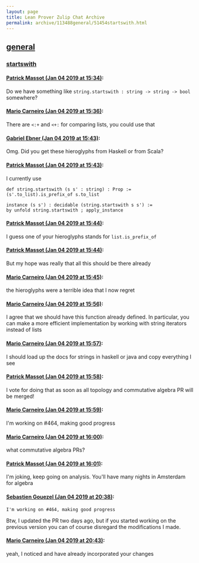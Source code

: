 ```yaml
---
layout: page
title: Lean Prover Zulip Chat Archive 
permalink: archive/113488general/51454startswith.html
---
```


## [general](index.html)
### [startswith](51454startswith.html)

#### [Patrick Massot (Jan 04 2019 at 15:34)](https://leanprover.zulipchat.com/#narrow/stream/113488-general/topic/startswith/near/154412396):
Do we have something like `string.startswith : string -> string -> bool` somewhere?

#### [Mario Carneiro (Jan 04 2019 at 15:36)](https://leanprover.zulipchat.com/#narrow/stream/113488-general/topic/startswith/near/154412486):
There are `<:+` and `<+:` for comparing lists, you could use that

#### [Gabriel Ebner (Jan 04 2019 at 15:43)](https://leanprover.zulipchat.com/#narrow/stream/113488-general/topic/startswith/near/154412836):
Omg. Did you get these hieroglyphs from Haskell or from Scala?

#### [Patrick Massot (Jan 04 2019 at 15:43)](https://leanprover.zulipchat.com/#narrow/stream/113488-general/topic/startswith/near/154412845):
I currently use
```lean
def string.startswith (s s' : string) : Prop := (s'.to_list).is_prefix_of s.to_list

instance (s s') : decidable (string.startswith s s') := 
by unfold string.startswith ; apply_instance
```

#### [Patrick Massot (Jan 04 2019 at 15:44)](https://leanprover.zulipchat.com/#narrow/stream/113488-general/topic/startswith/near/154412905):
I guess one of your hieroglyphs stands for `list.is_prefix_of`

#### [Patrick Massot (Jan 04 2019 at 15:44)](https://leanprover.zulipchat.com/#narrow/stream/113488-general/topic/startswith/near/154412913):
But my hope was really that all this should be there already

#### [Mario Carneiro (Jan 04 2019 at 15:45)](https://leanprover.zulipchat.com/#narrow/stream/113488-general/topic/startswith/near/154412954):
the hieroglyphs were a terrible idea that I now regret

#### [Mario Carneiro (Jan 04 2019 at 15:56)](https://leanprover.zulipchat.com/#narrow/stream/113488-general/topic/startswith/near/154413617):
I agree that we should have this function already defined. In particular, you can make a more efficient implementation by working with string iterators instead of lists

#### [Mario Carneiro (Jan 04 2019 at 15:57)](https://leanprover.zulipchat.com/#narrow/stream/113488-general/topic/startswith/near/154413665):
I should load up the docs for strings in haskell or java and copy everything I see

#### [Patrick Massot (Jan 04 2019 at 15:58)](https://leanprover.zulipchat.com/#narrow/stream/113488-general/topic/startswith/near/154413755):
I vote for doing that as soon as all topology and commutative algebra PR will be merged!

#### [Mario Carneiro (Jan 04 2019 at 15:59)](https://leanprover.zulipchat.com/#narrow/stream/113488-general/topic/startswith/near/154413832):
I'm working on #464, making good progress

#### [Mario Carneiro (Jan 04 2019 at 16:00)](https://leanprover.zulipchat.com/#narrow/stream/113488-general/topic/startswith/near/154413893):
what commutative algebra PRs?

#### [Patrick Massot (Jan 04 2019 at 16:01)](https://leanprover.zulipchat.com/#narrow/stream/113488-general/topic/startswith/near/154413934):
I'm joking, keep going on analysis. You'll have many nights in Amsterdam for algebra

#### [Sebastien Gouezel (Jan 04 2019 at 20:38)](https://leanprover.zulipchat.com/#narrow/stream/113488-general/topic/startswith/near/154431401):
```quote
I'm working on #464, making good progress
```
 Btw, I updated the PR two days ago, but if you started working on the previous version you can of course disregard the modifications I made.

#### [Mario Carneiro (Jan 04 2019 at 20:43)](https://leanprover.zulipchat.com/#narrow/stream/113488-general/topic/startswith/near/154431693):
yeah, I noticed and have already incorporated your changes

